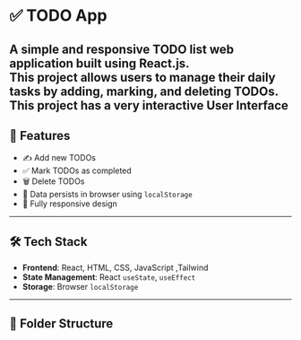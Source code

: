 # ✅ TODO App

A simple and responsive TODO list web application built using **React.js**.  
This project allows users to manage their daily tasks by adding, marking, and deleting TODOs.
This project has a very interactive User Interface
---

## 🚀 Features

- ✍️ Add new TODOs
- ✅ Mark TODOs as completed
- 🗑️ Delete TODOs
- 💾 Data persists in browser using `localStorage`
- 📱 Fully responsive design

---

## 🛠️ Tech Stack

- **Frontend**: React, HTML, CSS, JavaScript ,Tailwind
- **State Management**: React `useState`, `useEffect`  
- **Storage**: Browser `localStorage`

---

## 📁 Folder Structure


